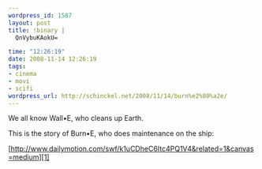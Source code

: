 ```yaml
--- 
wordpress_id: 1587
layout: post
title: !binary |
  QnVybuKAokU=

time: "12:26:19"
date: 2008-11-14 12:26:19
tags: 
- cinema
- movi
- scifi
wordpress_url: http://schinckel.net/2008/11/14/burn%e2%80%a2e/
---
```

We all know Wall•E, who cleans up Earth.

This is the story of Burn•E, who does maintenance on the ship:

[http://www.dailymotion.com/swf/k1uCDheC6Itc4PQ1V4&related=1&canvas=medium][1]  


   [1]: http://www.dailymotion.com/swf/k1uCDheC6Itc4PQ1V4&related=1&canvas=medium

